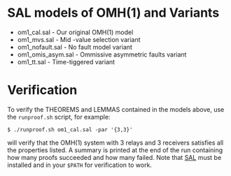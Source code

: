 # SAL models of OMH(1) and Variants

  * om1_cal.sal       - Our original OMH(1) model
  * om1_mvs.sal       - Mid -value selection variant
  * om1_nofault.sal   - No fault model variant
  * om1_omis_asym.sal - Ommissive asymmetric faults variant
  * om1_tt.sal        - Time-tiggered variant

# Verification

To verify the THEOREMS and LEMMAS contained in the models above, use the
`runproof.sh` script, for example:

```
$ ./runproof.sh om1_cal.sal -par '{3,3}'
```

will verify that the OMH(1) system with 3 relays and 3 receivers satisfies all
the properties listed. A summary is printed at the end of the run containing
how many proofs succeeded and how many failed. Note that [SAL](http://sal.csl.sri.com/)
must be installed and in your `$PATH` for verification to work.
